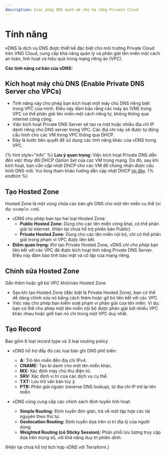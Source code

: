 ```yaml
---
description: Giải pháp DNS mạnh mẽ cho hạ tầng Private Cloud
---
```


# Tính năng

vDNS là dịch vụ DNS được thiết kế đặc biệt cho môi trường Private Cloud trên VNG Cloud, cung cấp khả năng quản lý và phân giải tên miền một cách an toàn, linh hoạt và hiệu quả trong mạng riêng ảo (VPC).

**Các tính năng cơ bản của vDNS:**

## **Kích hoạt máy chủ DNS (Enable Private DNS Server cho VPCs)**

* Tính năng này cho phép bạn kích hoạt một máy chủ DNS riêng biệt trong VPC của mình. Điều này đảm bảo rằng các máy ảo (VM) trong VPC có thể phân giải tên miền một cách riêng tư, không thông qua internet công cộng.
* Việc kích hoạt Private DNS Server sẽ tạo ra một hoặc nhiều địa chỉ IP dành riêng cho DNS server trong VPC. Các địa chỉ này sẽ được tự động cấu hình cho các VM trong VPC thông qua DHCP.
* Đây là bước tiên quyết để sử dụng các tính năng khác của vDNS trong VPC.

{% hint style="info" %}
**Lưu ý quan trọng:** Việc kích hoạt Private DNS _dẫn đến việc thay đổi DHCP Option Set_ của các VM trong mạng. Do đó, sau khi kích hoạt, bạn _cần cập nhật DHCP_ cho các VM để chúng nhận được cấu hình DNS mới. Vui lòng tham khảo hướng dẫn cập nhật DHCP [tại đây](https://docs.vngcloud.vn/vng-cloud-document/vn/vserver/compute-hcm03-1a/network/dhcp-options-sets#tong-quan).
{% endhint %}

## **Tạo Hosted Zone**&#x20;

Hosted Zone là một vùng chứa các bản ghi DNS cho một tên miền cụ thể (ví dụ: `example.com`).

* vDNS cho phép bạn tạo hai loại Hosted Zone:
  * **Public Hosted Zone:** Dùng cho các tên miền công khai, có thể phân giải từ internet. (Hiện tại chưa hỗ trợ phiên bản Public)
  * **Private Hosted Zone:** Dùng cho các tên miền nội bộ, chỉ có thể phân giải trong phạm vi VPC được liên kết.
* **Điểm quan trọng:** Khi tạo Private Hosted Zone, vDNS _chỉ cho phép_ bạn liên kết với các VPC đã được kích hoạt tính năng Private DNS Server. Điều này đảm bảo tính bảo mật và cô lập của mạng riêng.

## **Chỉnh sửa Hosted Zone**&#x20;

Gắn thêm hoặc gỡ bỏ VPC khỏi/vào Hosted Zone

* Sau khi tạo Hosted Zone (đặc biệt là Private Hosted Zone), bạn có thể dễ dàng chỉnh sửa nó bằng cách thêm hoặc gỡ bỏ liên kết với các VPC.
* Việc này cho phép bạn kiểm soát phạm vi phân giải của tên miền. Ví dụ: bạn có thể cho phép một tên miền nội bộ được phân giải bởi nhiều VPC khác nhau hoặc giới hạn nó chỉ trong một VPC duy nhất.

## **Tạo Record**&#x20;

Bao gồm 6 loại record type và 3 loại routing policy

* vDNS hỗ trợ đầy đủ các loại bản ghi DNS phổ biến:
  * **A:** Trỏ tên miền đến địa chỉ IPv4.
  * **CNAME:** Tạo bí danh cho một tên miền khác.
  * **MX:** Xác định máy chủ thư điện tử.
  * **SRV:** Xác định vị trí của các dịch vụ cụ thể.
  * **TXT:** Lưu trữ văn bản tùy ý.
  * **PTR:** Phân giải ngược (reverse DNS lookup), từ địa chỉ IP trở lại tên miền
*   vDNS cũng cung cấp các chính sách định tuyến linh hoạt:

    * **Simple Routing:** Định tuyến đơn giản, trả về một tập hợp các tài nguyên theo thứ tự.
    * **Geolocation Routing:** Định tuyến dựa trên vị trí địa lý của người dùng.
    * **Weighted Routing (có Sticky Session):** Phân phối lưu lượng truy cập dựa trên trọng số, với khả năng duy trì phiên dính.



(Hiện tại chưa hỗ trợ tích hợp vDNS với Terraform.)
